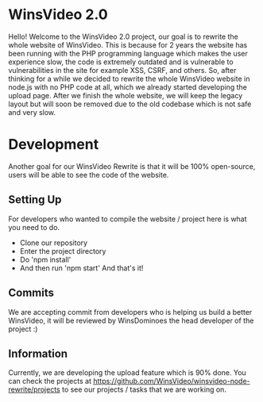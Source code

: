 # WinsVideo 2.0
Hello! Welcome to the WinsVideo 2.0 project, our goal is to rewrite the whole website of WinsVideo. This is because for 2 years the website has been running with the PHP programming language which makes the user experience slow, the code is extremely outdated and is vulnerable to vulnerabilities in the site for example XSS, CSRF, and others. So, after thinking for a while we decided to rewrite the whole WinsVideo website in node.js with no PHP code at all, which we already started developing the upload page. After we finish the whole website, we will keep the legacy layout but will soon be removed due to the old codebase which is not safe and very slow. 

# Development
Another goal for our WinsVideo Rewrite is that it will be 100% open-source, users will be able to see the code of the website. 

## Setting Up
For developers who wanted to compile the website / project here is what you need to do. 
- Clone our repository 
- Enter the project directory
- Do 'npm install'
- And then run 'npm start'
And that's it!

## Commits
We are accepting commit from developers who is helping us build a better WinsVideo, it will be reviewed by WinsDominoes the head developer of the project :)

## Information
Currently, we are developing the upload feature which is 90% done. You can check the projects at https://github.com/WinsVideo/winsvideo-node-rewrite/projects to see our projects / tasks that we are working on. 

